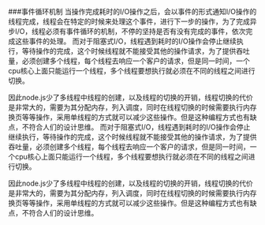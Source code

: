 ###事件循环机制
当操作完成耗时的I/O操作之后，会以事件的形式通知I/O操作的线程完成，线程会在特定的时候来处理这个事件，进行下一步的操作，为了完成异步I/O，线程必须有事件循环的机制，不停的坚持是否有没有完成的事件，依次完成这些事件的处理。
而对于阻塞式I/O，线程遇到耗时的I/O操作会停止继续执行，等待操作的完成，这个时候线程就不能接受其他的操作请求，为了提供吞吐量，必须创建多个线程，每个线程去响应一个客户的请求，但是同一时间，一个cpu核心上面只能运行一个线程，多个线程要想执行就必须在不同的线程之间进行切换。

因此node.js少了多线程中线程的创建，以及线程的切换的开销，线程切换的代价是非常大的，需要为其分配内存，列入调度，同时在线程切换的时候需要执行内存换页等等操作，采用单线程的方式就可以减少这些操作。但是这种编程方式也有缺点，不符合人们的设计思维。
而对于阻塞式I/O，线程遇到耗时的I/O操作会停止继续执行，等待操作的完成，这个时候线程就不能接受其他的操作请求，为了提供吞吐量，必须创建多个线程，每个线程去响应一个客户的请求，但是同一时间，一个cpu核心上面只能运行一个线程，多个线程要想执行就必须在不同的线程之间进行切换。

因此node.js少了多线程中线程的创建，以及线程的切换的开销，线程切换的代价是非常大的，需要为其分配内存，列入调度，同时在线程切换的时候需要执行内存换页等等操作，采用单线程的方式就可以减少这些操作。但是这种编程方式也有缺点，不符合人们的设计思维。
